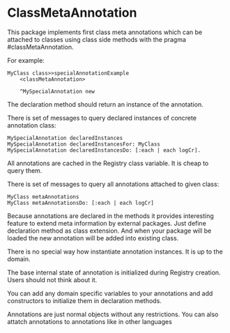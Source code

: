 # ClassMetaAnnotation
This package implements first class meta annotations which can be attached to classes using class side methods with the pragma #classMetaAnnotation. 

For example:
```Smalltalk
MyClass class>>specialAnnotationExample
	<classMetaAnnotation>
	
	^MySpecialAnnotation new
```
The declaration method should return an instance of the annotation.

There is set of messages to query declared instances of concrete annotation class:
```Smalltalk
MySpecialAnnotation declaredInstances
MySpecialAnnotation declaredInstancesFor: MyClass
MySpecialAnnotation declaredInstancesDo: [:each | each logCr].
```
All annotations are cached in the Registry class variable. It is cheap to query them.

There is set of messages to query all annotations attached to given class:
```Smalltalk
MyClass metaAnnotations
MyClass metaAnnotationsDo: [:each | each logCr]
```
Because annotations are declared in the methods it provides interesting feature to extend meta information by external packages.
Just define declaration method as class extension. And when your package will be loaded the new annotation will be added into existing class.
 
There is no special way how instantiate annotation instances. It is up to the domain.

The base internal state of annotation is initialized during Registry creation.  Users should not think about it. 

You can add any domain specific variables to your annotations and add constructors to initialize them in declaration methods. 

Annotations are just normal objects without any restrictions. You can also attatch annotations to annotations like in other languages
